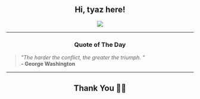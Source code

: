 <h2 align="center"> Hi, tyaz here!</h2>

<p align="center">
<a href="https://github.com/tyazx" alt="github streak"><img src="https://dvst-streak.herokuapp.com/?user=tyazx&theme=tokyonight&fire=DD472C"></a>
</p>

<hr>
<h3 align="center">Quote of The Day</h3>
<p align="center">
<blockquote>
<i>"The harder the conflict, the greater the triumph. "</i>
<br>
<b>- George Washington</b>
</blockquote>
</p>


<hr>
<h2 align="center">Thank You 🙏🏼</h2>
